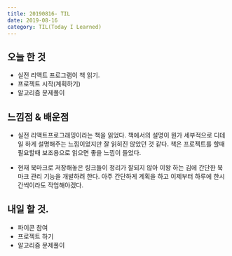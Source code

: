 ```yaml
---
title: 20190816- TIL
date: 2019-08-16
category: TIL(Today I Learned)
---
```


## 오늘 한 것

- 실전 리액트 프로그램이 책 읽기.
- 프로젝트 시작(계획하기)
- 알고리즘 문제풀이

## 느낌점 & 배운점
- 실전 리액트프로그래밍이라는 책을 읽었다. 책에서의 설명이 뭔가 세부적으로 디테일 하게 
설명해주는 느낌이었지만 잘 읽히진 않았던 것 같다. 책은 프로젝트를 할때 필요할때 보조용으로
읽으면 좋을 느낌이 들었다.

- 현재 북마크로 저장해놓은 링크들이 정리가 잘되지 않아 이왕 하는 김에 간단한 북마크 관리 기능을 
개발하려 한다. 아주 간단하게 계획을 하고 이제부터 하루에 한시간씩이라도 작업해야겠다.

  
## 내일 할 것.

- 파이콘 참여
- 프로젝트 하기
- 알고리즘 문제풀이

